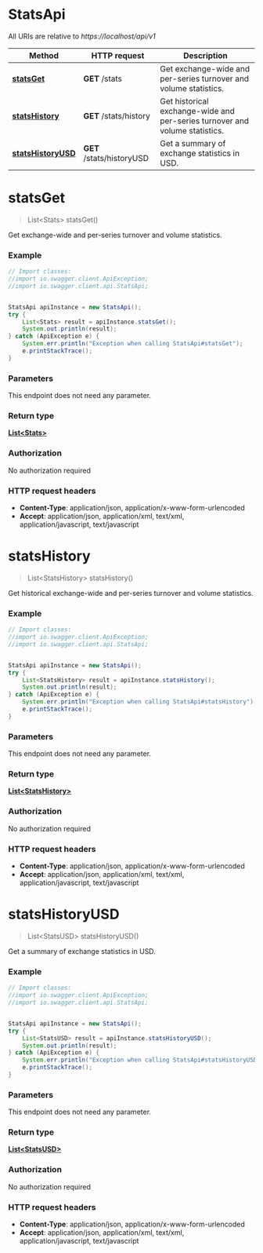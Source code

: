 # StatsApi

All URIs are relative to *https://localhost/api/v1*

Method | HTTP request | Description
------------- | ------------- | -------------
[**statsGet**](StatsApi.md#statsGet) | **GET** /stats | Get exchange-wide and per-series turnover and volume statistics.
[**statsHistory**](StatsApi.md#statsHistory) | **GET** /stats/history | Get historical exchange-wide and per-series turnover and volume statistics.
[**statsHistoryUSD**](StatsApi.md#statsHistoryUSD) | **GET** /stats/historyUSD | Get a summary of exchange statistics in USD.


<a name="statsGet"></a>
# **statsGet**
> List&lt;Stats&gt; statsGet()

Get exchange-wide and per-series turnover and volume statistics.

### Example
```java
// Import classes:
//import io.swagger.client.ApiException;
//import io.swagger.client.api.StatsApi;


StatsApi apiInstance = new StatsApi();
try {
    List<Stats> result = apiInstance.statsGet();
    System.out.println(result);
} catch (ApiException e) {
    System.err.println("Exception when calling StatsApi#statsGet");
    e.printStackTrace();
}
```

### Parameters
This endpoint does not need any parameter.

### Return type

[**List&lt;Stats&gt;**](Stats.md)

### Authorization

No authorization required

### HTTP request headers

 - **Content-Type**: application/json, application/x-www-form-urlencoded
 - **Accept**: application/json, application/xml, text/xml, application/javascript, text/javascript

<a name="statsHistory"></a>
# **statsHistory**
> List&lt;StatsHistory&gt; statsHistory()

Get historical exchange-wide and per-series turnover and volume statistics.

### Example
```java
// Import classes:
//import io.swagger.client.ApiException;
//import io.swagger.client.api.StatsApi;


StatsApi apiInstance = new StatsApi();
try {
    List<StatsHistory> result = apiInstance.statsHistory();
    System.out.println(result);
} catch (ApiException e) {
    System.err.println("Exception when calling StatsApi#statsHistory");
    e.printStackTrace();
}
```

### Parameters
This endpoint does not need any parameter.

### Return type

[**List&lt;StatsHistory&gt;**](StatsHistory.md)

### Authorization

No authorization required

### HTTP request headers

 - **Content-Type**: application/json, application/x-www-form-urlencoded
 - **Accept**: application/json, application/xml, text/xml, application/javascript, text/javascript

<a name="statsHistoryUSD"></a>
# **statsHistoryUSD**
> List&lt;StatsUSD&gt; statsHistoryUSD()

Get a summary of exchange statistics in USD.

### Example
```java
// Import classes:
//import io.swagger.client.ApiException;
//import io.swagger.client.api.StatsApi;


StatsApi apiInstance = new StatsApi();
try {
    List<StatsUSD> result = apiInstance.statsHistoryUSD();
    System.out.println(result);
} catch (ApiException e) {
    System.err.println("Exception when calling StatsApi#statsHistoryUSD");
    e.printStackTrace();
}
```

### Parameters
This endpoint does not need any parameter.

### Return type

[**List&lt;StatsUSD&gt;**](StatsUSD.md)

### Authorization

No authorization required

### HTTP request headers

 - **Content-Type**: application/json, application/x-www-form-urlencoded
 - **Accept**: application/json, application/xml, text/xml, application/javascript, text/javascript

